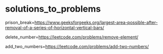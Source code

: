 # solutions_to_problems
prison_break=https://www.geeksforgeeks.org/largest-area-possible-after-removal-of-a-series-of-horizontal-vertical-bars/


delete_number=https://leetcode.com/problems/remove-element/


add_two_numbers=https://leetcode.com/problems/add-two-numbers/
